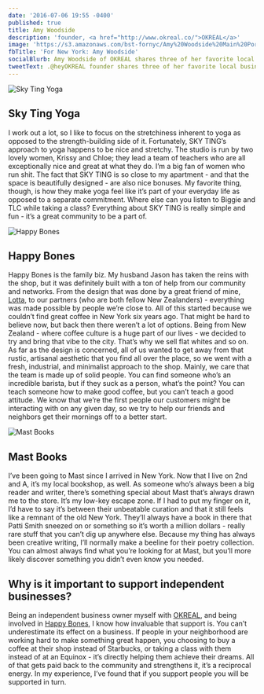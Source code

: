 ```yaml
---
date: '2016-07-06 19:55 -0400'
published: true
title: Amy Woodside
description: 'founder, <a href="http://www.okreal.co/">OKREAL</a>'
image: 'https://s3.amazonaws.com/bst-fornyc/Amy%20Woodside%20Main%20Portrait.jpg'
fbTitle: 'For New York: Amy Woodside'
socialBlurb: Amy Woodside of OKREAL shares three of her favorite local businesses in NYC.
tweetText: .@heyOKREAL founder shares three of her favorite local businesses in NYC
---
```

![Sky Ting Yoga](https://s3.amazonaws.com/bst-fornyc/Amy%20Woodside%20Sky%20Ting%20Yoga%20Main.jpg)
## Sky Ting Yoga
I work out a lot, so I like to focus on the stretchiness inherent to yoga as opposed to the strength-building side of it. Fortunately, SKY TING’s approach to yoga happens to be nice and stretchy. The studio is run by two lovely women, Krissy and Chloe; they lead a team of teachers who are all exceptionally nice and great at what they do. I’m a big fan of women who run shit. The fact that SKY TING is so close to my apartment - and that the space is beautifully designed - are also nice bonuses. My favorite thing, though, is how they make yoga feel like it’s part of your everyday life as opposed to a separate commitment. Where else can you listen to Biggie and TLC while taking a class? Everything about SKY TING is really simple and fun - it’s a great community to be a part of.    

![Happy Bones](https://s3.amazonaws.com/bst-fornyc/Amy%20Woodside%20Happy%20Bones.jpg)
## Happy Bones
Happy Bones is the family biz. My husband Jason has taken the reins with the shop, but it was definitely built with a ton of help from our community and networks. From the design that was done by a great friend of mine, [Lotta](http://www.okreal.co/articles/lotta-nieminen/), to our partners (who are both fellow New Zealanders) - everything was made possible by people we’re close to. All of this started because we couldn’t find great coffee in New York six years ago. That might be hard to believe now, but back then there weren’t a lot of options. Being from New Zealand - where coffee culture is a huge part of our lives - we decided to try and bring that vibe to the city. That’s why we sell flat whites and so on. As far as the design is concerned, all of us wanted to get away from that rustic, artisanal aesthetic that you find all over the place, so we went with a fresh, industrial, and minimalist approach to the shop. Mainly, we care that the team is made up of solid people. You can find someone who’s an incredible barista, but if they suck as a person, what’s the point? You can teach someone how to make good coffee, but you can’t teach a good attitude. We know that we’re the first people our customers might be interacting with on any given day, so we try to help our friends and neighbors get their mornings off to a better start.

![Mast Books](https://s3.amazonaws.com/bst-fornyc/Amy%20Woodside%20Mast%20Books.jpg)
## Mast Books
I’ve been going to Mast since I arrived in New York. Now that I live on 2nd and A, it’s my local bookshop, as well. As someone who’s always been a big reader and writer, there’s something special about Mast that’s always drawn me to the store. It’s my low-key escape zone. If I had to put my finger on it, I’d have to say it’s between their unbeatable curation and that it still feels like a remnant of the old New York. They’ll always have a book in there that Patti Smith sneezed on or something so it’s worth a million dollars - really rare stuff that you can’t dig up anywhere else. Because my thing has always been creative writing, I’ll normally make a beeline for their poetry collection. You can almost always find what you’re looking for at Mast, but you’ll more likely discover something you didn’t even know you needed.  

## Why is it important to support independent businesses?
Being an independent business owner myself with [OKREAL](http://www.okreal.co/), and being involved in [Happy Bones](http://happybonesnyc.com/), I know how invaluable that support is. You can’t underestimate its effect on a business. If people in your neighborhood are working hard to make something great happen, you choosing to buy a coffee at their shop instead of Starbucks, or taking a class with them instead of at an Equinox - it’s directly helping them achieve their dreams. All of that gets paid back to the community and strengthens it, it’s a reciprocal energy. In my experience, I’ve found that if you support people you will be supported in turn.
